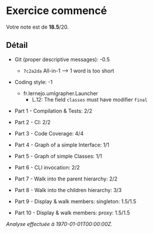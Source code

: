 # Exercice commencé
Votre note est de **18.5**/20.

## Détail
* Git (proper descriptive messages): -0.5
    * `7c2a2da` All-in-1 --> 1 word is too short

* Coding style: -1
    * fr.lernejo.umlgrapher.Launcher
      * L.12: The field `classes` must have modifier `final`

* Part 1 - Compilation & Tests: 2/2
* Part 2 - CI: 2/2
* Part 3 - Code Coverage: 4/4
* Part 4 - Graph of a simple Interface: 1/1
* Part 5 - Graph of simple Classes: 1/1
* Part 6 - CLI invocation: 2/2
* Part 7 - Walk into the parent hierarchy: 2/2
* Part 8 - Walk into the children hierarchy: 3/3
* Part 9 - Display & walk members: singleton: 1.5/1.5
* Part 10 - Display & walk members: proxy: 1.5/1.5

*Analyse effectuée à 1970-01-01T00:00:00Z.*
